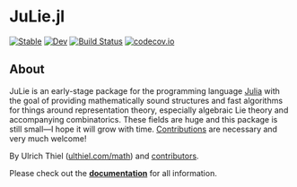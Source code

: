 # JuLie.jl

[![Stable](https://img.shields.io/badge/docs-stable-blue.svg)](https://ulthiel.github.io/JuLie.jl/stable)
[![Dev](https://img.shields.io/badge/docs-dev-blue.svg)](https://ulthiel.github.io/JuLie.jl/dev)
[![Build Status](https://github.com/ulthiel/JuLie.jl/workflows/Run%20tests/badge.svg)](https://github.com/ulthiel/JuLie.jl/actions?query=workflow%3A%22Run+tests%22)
[![codecov.io](https://codecov.io/github/ulthiel/JuLie.jl/coverage.svg?branch=master)](https://codecov.io/gh/ulthiel/JuLie.jl)

## About

JuLie is an early-stage package for the programming language [Julia](https://julialang.org) with the goal of providing mathematically sound structures and fast algorithms for things around representation theory, especially algebraic Lie theory and accompanying combinatorics. These fields are huge and this package is still small—I hope it will grow with time. [Contributions](https://ulthiel.github.io/JuLie.jl/dev/contributing/) are necessary and very much welcome!

By Ulrich Thiel ([ulthiel.com/math](https://ulthiel.com/math)) and [contributors](https://ulthiel.github.io/JuLie.jl/stable/index.html#Contributors).

Please check out the [**documentation**](https://ulthiel.github.io/JuLie.jl/stable) for all information.
